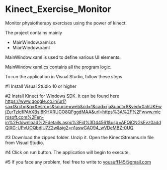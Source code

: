 # Kinect_Exercise_Monitor

Monitor physiotherapy exercises using the power of kinect.

The project contains mainly  
- MainWindow.xaml.cs
- MianWindow.xaml

MainWindow.xaml is used to define various UI elements.

MainWindow.xaml.cs contains all the program logic.

To run the application in Visual Studio, follow these steps

#1 Install Visual Studio 10 or higher 

#2 Install Kinect for Windows SDK. It can be found here
https://www.google.co.in/url?sa=t&rct=j&q=&esrc=s&source=web&cd=1&cad=rja&uact=8&ved=0ahUKEwjZurTzldfPAhXBsI8KHXRUCO8QFggdMAA&url=https%3A%2F%2Fwww.microsoft.com%2Fen-in%2Fdownload%2Fdetails.aspx%3Fid%3D44561&usg=AFQjCNGsEvz0addQlXG-UPvUOQbdlU7Z2w&sig2=n1aswGAO94_wVDeMBZ-0UQ

#3 Download the zipped folder. Unzip it. Open the KinectStreams.sln file from Visual Studio.

#4 Click on run button. The application will begin to execute. 

#5 If you face any problem, feel free to write to yousuff145@gmail.com
